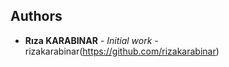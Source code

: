 

## Authors

* **Rıza KARABINAR** - *Initial work* - rizakarabinar(https://github.com/rizakarabinar)

